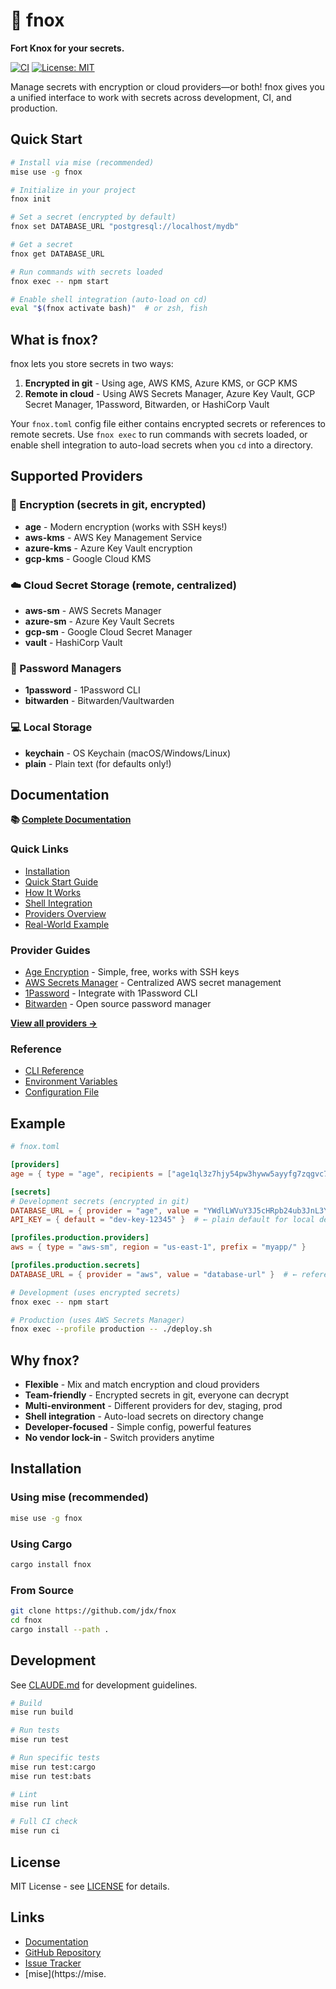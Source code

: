 # 🔐 fnox

**Fort Knox for your secrets.**

[![CI](https://github.com/jdx/fnox/actions/workflows/ci.yml/badge.svg)](https://github.com/jdx/fnox/actions/workflows/ci.yml)
[![License: MIT](https://img.shields.io/badge/License-MIT-yellow.svg)](https://opensource.org/licenses/MIT)

Manage secrets with encryption or cloud providers—or both! fnox gives you a unified interface to work with secrets across development, CI, and production.

## Quick Start

```bash
# Install via mise (recommended)
mise use -g fnox

# Initialize in your project
fnox init

# Set a secret (encrypted by default)
fnox set DATABASE_URL "postgresql://localhost/mydb"

# Get a secret
fnox get DATABASE_URL

# Run commands with secrets loaded
fnox exec -- npm start

# Enable shell integration (auto-load on cd)
eval "$(fnox activate bash)"  # or zsh, fish
```

## What is fnox?

fnox lets you store secrets in two ways:

1. **Encrypted in git** - Using age, AWS KMS, Azure KMS, or GCP KMS
2. **Remote in cloud** - Using AWS Secrets Manager, Azure Key Vault, GCP Secret Manager, 1Password, Bitwarden, or HashiCorp Vault

Your `fnox.toml` config file either contains encrypted secrets or references to remote secrets. Use `fnox exec` to run commands with secrets loaded, or enable shell integration to auto-load secrets when you `cd` into a directory.

## Supported Providers

### 🔐 Encryption (secrets in git, encrypted)

- **age** - Modern encryption (works with SSH keys!)
- **aws-kms** - AWS Key Management Service
- **azure-kms** - Azure Key Vault encryption
- **gcp-kms** - Google Cloud KMS

### ☁️ Cloud Secret Storage (remote, centralized)

- **aws-sm** - AWS Secrets Manager
- **azure-sm** - Azure Key Vault Secrets
- **gcp-sm** - Google Cloud Secret Manager
- **vault** - HashiCorp Vault

### 🔑 Password Managers

- **1password** - 1Password CLI
- **bitwarden** - Bitwarden/Vaultwarden

### 💻 Local Storage

- **keychain** - OS Keychain (macOS/Windows/Linux)
- **plain** - Plain text (for defaults only!)

## Documentation

**📚 [Complete Documentation](https://fnox.jdx.dev/)**

### Quick Links

- [Installation](https://fnox.jdx.dev/guide/installation)
- [Quick Start Guide](https://fnox.jdx.dev/guide/quick-start)
- [How It Works](https://fnox.jdx.dev/guide/how-it-works)
- [Shell Integration](https://fnox.jdx.dev/guide/shell-integration)
- [Providers Overview](https://fnox.jdx.dev/providers/overview)
- [Real-World Example](https://fnox.jdx.dev/guide/real-world-example)

### Provider Guides

- [Age Encryption](https://fnox.jdx.dev/providers/age) - Simple, free, works with SSH keys
- [AWS Secrets Manager](https://fnox.jdx.dev/providers/aws-sm) - Centralized AWS secret management
- [1Password](https://fnox.jdx.dev/providers/1password) - Integrate with 1Password CLI
- [Bitwarden](https://fnox.jdx.dev/providers/bitwarden) - Open source password manager

[**View all providers →**](https://fnox.jdx.dev/providers/overview)

### Reference

- [CLI Reference](https://fnox.jdx.dev/cli/)
- [Environment Variables](https://fnox.jdx.dev/reference/environment)
- [Configuration File](https://fnox.jdx.dev/reference/configuration)

## Example

```toml
# fnox.toml

[providers]
age = { type = "age", recipients = ["age1ql3z7hjy54pw3hyww5ayyfg7zqgvc7w3j2elw8zmrj2kg5sfn9aqmcac8p"] }

[secrets]
# Development secrets (encrypted in git)
DATABASE_URL = { provider = "age", value = "YWdlLWVuY3J5cHRpb24ub3JnL3YxCi0+IHNjcnlwdC..." }  # ← encrypted, safe to commit
API_KEY = { default = "dev-key-12345" }  # ← plain default for local dev

[profiles.production.providers]
aws = { type = "aws-sm", region = "us-east-1", prefix = "myapp/" }

[profiles.production.secrets]
DATABASE_URL = { provider = "aws", value = "database-url" }  # ← reference to AWS secret
```

```bash
# Development (uses encrypted secrets)
fnox exec -- npm start

# Production (uses AWS Secrets Manager)
fnox exec --profile production -- ./deploy.sh
```

## Why fnox?

- **Flexible** - Mix and match encryption and cloud providers
- **Team-friendly** - Encrypted secrets in git, everyone can decrypt
- **Multi-environment** - Different providers for dev, staging, prod
- **Shell integration** - Auto-load secrets on directory change
- **Developer-focused** - Simple config, powerful features
- **No vendor lock-in** - Switch providers anytime

## Installation

### Using mise (recommended)

```bash
mise use -g fnox
```

### Using Cargo

```bash
cargo install fnox
```

### From Source

```bash
git clone https://github.com/jdx/fnox
cd fnox
cargo install --path .
```

## Development

See [CLAUDE.md](./CLAUDE.md) for development guidelines.

```bash
# Build
mise run build

# Run tests
mise run test

# Run specific tests
mise run test:cargo
mise run test:bats

# Lint
mise run lint

# Full CI check
mise run ci
```

## License

MIT License - see [LICENSE](LICENSE) for details.

## Links

- [Documentation](https://fnox.jdx.dev/)
- [GitHub Repository](https://github.com/jdx/fnox)
- [Issue Tracker](https://github.com/jdx/fnox/issues)
- [mise](https://mise.